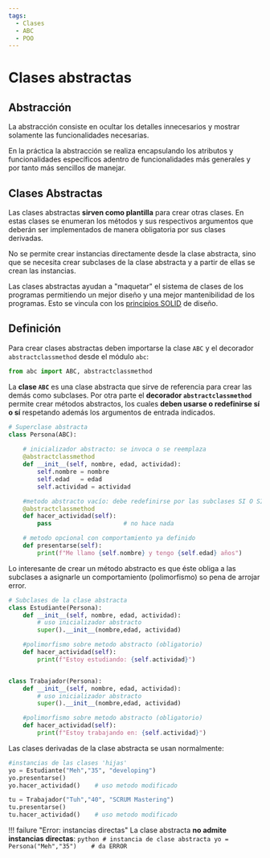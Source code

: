 ```yaml
---
tags:
  - Clases
  - ABC
  - POO
---
```



# Clases abstractas


## Abstracción

La abstracción
consiste en ocultar los detalles innecesarios y mostrar solamente las funcionalidades necesarias.

En la práctica la abstracción se realiza encapsulando los atributos y funcionalidades específicos adentro de funcionalidades más generales y por tanto más sencillos de manejar.


## Clases Abstractas

Las clases abstractas **sirven como plantilla** para crear otras clases.
En estas clases se enumeran los métodos y sus respectivos argumentos
que deberán ser implementados de manera obligatoria por sus clases derivadas. 


No se permite crear instancias directamente desde la clase abstracta,
sino que
se necesita crear subclases de la clase abstracta
y a partir de ellas se crean las instancias.

Las clases abstractas ayudan a "maquetar" el sistema de clases de los programas permitiendo un mejor diseño y una mejor mantenibilidad de los programas.
Esto se vincula con los [principios SOLID](SOLID.md) de diseño.


## Definición

Para crear clases abstractas deben importarse la clase `ABC` y el decorador `abstractclassmethod` desde el módulo `abc`:
```python
from abc import ABC, abstractclassmethod
```

La **clase `ABC`** es una clase abstracta que sirve de referencia para crear las demás como subclases. Por otra parte el **decorador `abstractclassmethod`** permite crear métodos abstractos, 
los cuales **deben usarse o redefinirse sí o sí** 
respetando además los argumentos de entrada indicados.

```python title="Clase abstracta" hl_lines="2 5 12"
# Superclase abstracta
class Persona(ABC):
 
    # inicializador abstracto: se invoca o se reemplaza
    @abstractclassmethod
    def __init__(self, nombre, edad, actividad):
        self.nombre = nombre
        self.edad   = edad  
        self.actividad = actividad

    #metodo abstracto vacío: debe redefinirse por las subclases SI O SI
    @abstractclassmethod
    def hacer_actividad(self):
        pass                    # no hace nada             

    # metodo opcional con comportamiento ya definido
    def presentarse(self):
        print(f"Me llamo {self.nombre} y tengo {self.edad} años")
```
Lo interesante de crear un método abstracto es que éste obliga a las subclases a asignarle un comportamiento (polimorfismo) so pena de arrojar error.


```python title="Subclases de clase abstracta"
# Subclases de la clase abstracta
class Estudiante(Persona):
    def __init__(self, nombre, edad, actividad):
        # uso inicializador abstracto
        super().__init__(nombre,edad, actividad)

    #polimorfismo sobre metodo abstracto (obligatorio)
    def hacer_actividad(self):
        print(f"Estoy estudiando: {self.actividad}")


class Trabajador(Persona):
    def __init__(self, nombre, edad, actividad):
        # uso inicializador abstracto
        super().__init__(nombre,edad, actividad)    

    #polimorfismo sobre metodo abstracto (obligatorio)
    def hacer_actividad(self):
        print(f"Estoy trabajando en: {self.actividad}")
```

Las clases derivadas de la clase abstracta se usan normalmente:
```python title="Uso de subclases"
#instancias de las clases 'hijas'
yo = Estudiante("Meh","35", "developing")  
yo.presentarse() 
yo.hacer_actividad()    # uso metodo modificado

tu = Trabajador("Tuh","40", "SCRUM Mastering")   
tu.presentarse()
tu.hacer_actividad()    # uso metodo modificado
```

!!! failure "Error: instancias directas"
    La clase abstracta **no admite instancias directas**:
    ```python
    # instancia de clase abstracta
    yo = Persona("Meh","35")    # da ERROR
    ```
